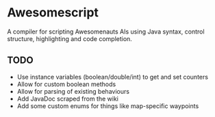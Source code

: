 Awesomescript
=============

A compiler for scripting Awesomenauts AIs using Java syntax, control structure, highlighting and code completion.

## TODO ##
* Use instance variables (boolean/double/int) to get and set counters
* Allow for custom boolean methods
* Allow for parsing of existing behaviours
* Add JavaDoc scraped from the wiki
* Add some custom enums for things like map-specific waypoints